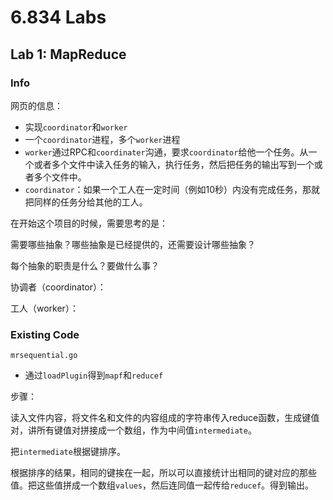 # 6.834 Labs

## Lab 1: MapReduce

### 	Info



网页的信息：

- 实现`coordinator`和`worker`
- 一个`coordinator`进程，多个`worker`进程
- `worker`通过RPC和`coordinater`沟通，要求`coordinator`给他一个任务。从一个或者多个文件中读入任务的输入，执行任务，然后把任务的输出写到一个或者多个文件中。
- `coordinator`：如果一个工人在一定时间（例如10秒）内没有完成任务，那就把同样的任务分给其他的工人。

在开始这个项目的时候，需要思考的是：

需要哪些抽象？哪些抽象是已经提供的，还需要设计哪些抽象？

每个抽象的职责是什么？要做什么事？

协调者（coordinator）：

工人（worker）：

### 	Existing Code

`mrsequential.go`

- 通过`loadPlugin`得到`mapf`和`reducef`

步骤：

读入文件内容，将文件名和文件的内容组成的字符串传入reduce函数，生成键值对，讲所有键值对拼接成一个数组，作为中间值`intermediate`。

把`intermediate`根据键排序。

根据排序的结果，相同的键挨在一起，所以可以直接统计出相同的键对应的那些值。把这些值拼成一个数组`values`，然后连同值一起传给`reducef`。得到输出。